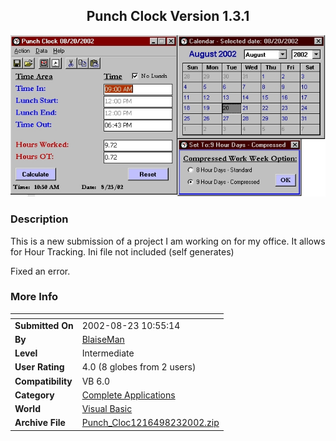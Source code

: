 ﻿<div align="center">

## Punch Clock Version 1\.3\.1

<img src="PIC20028231038499999.jpg">
</div>

### Description

This is a new submission of a project I am working on for my office. It allows for Hour Tracking. Ini file not included (self generates)

Fixed an error.
 
### More Info
 


<span>             |<span>
---                |---
**Submitted On**   |2002-08-23 10:55:14
**By**             |[BlaiseMan](https://github.com/Planet-Source-Code/PSCIndex/blob/master/ByAuthor/blaiseman.md)
**Level**          |Intermediate
**User Rating**    |4.0 (8 globes from 2 users)
**Compatibility**  |VB 6\.0
**Category**       |[Complete Applications](https://github.com/Planet-Source-Code/PSCIndex/blob/master/ByCategory/complete-applications__1-27.md)
**World**          |[Visual Basic](https://github.com/Planet-Source-Code/PSCIndex/blob/master/ByWorld/visual-basic.md)
**Archive File**   |[Punch\_Cloc1216498232002\.zip](https://github.com/Planet-Source-Code/blaiseman-punch-clock-version-1-3-1__1-38216/archive/master.zip)








